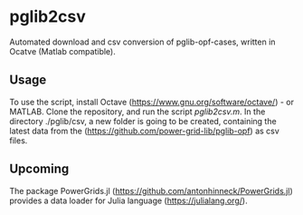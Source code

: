 # pglib2csv
Automated download and csv conversion of pglib-opf-cases, written in Ocatve (Matlab compatible).

## Usage

To use the script, install Octave (https://www.gnu.org/software/octave/) - or MATLAB.
Clone the repository, and run the script *pglib2csv.m*.
In the directory ./pglib/csv, a new folder is going to be created, containing the latest data from the (https://github.com/power-grid-lib/pglib-opf) as csv files.

## Upcoming

The package PowerGrids.jl (https://github.com/antonhinneck/PowerGrids.jl) provides a data loader for Julia language (https://julialang.org/).
